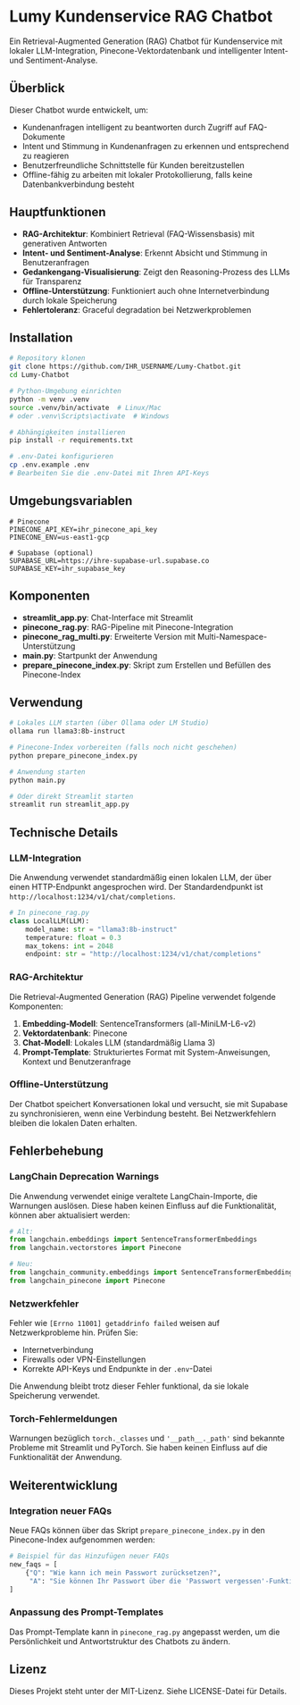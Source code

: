 # Lumy Kundenservice RAG Chatbot

Ein Retrieval-Augmented Generation (RAG) Chatbot für Kundenservice mit lokaler LLM-Integration, Pinecone-Vektordatenbank und intelligenter Intent- und Sentiment-Analyse.

## Überblick

Dieser Chatbot wurde entwickelt, um:
- Kundenanfragen intelligent zu beantworten durch Zugriff auf FAQ-Dokumente
- Intent und Stimmung in Kundenanfragen zu erkennen und entsprechend zu reagieren
- Benutzerfreundliche Schnittstelle für Kunden bereitzustellen
- Offline-fähig zu arbeiten mit lokaler Protokollierung, falls keine Datenbankverbindung besteht

## Hauptfunktionen

- **RAG-Architektur**: Kombiniert Retrieval (FAQ-Wissensbasis) mit generativen Antworten
- **Intent- und Sentiment-Analyse**: Erkennt Absicht und Stimmung in Benutzeranfragen
- **Gedankengang-Visualisierung**: Zeigt den Reasoning-Prozess des LLMs für Transparenz
- **Offline-Unterstützung**: Funktioniert auch ohne Internetverbindung durch lokale Speicherung
- **Fehlertoleranz**: Graceful degradation bei Netzwerkproblemen

## Installation

```bash
# Repository klonen
git clone https://github.com/IHR_USERNAME/Lumy-Chatbot.git
cd Lumy-Chatbot

# Python-Umgebung einrichten
python -m venv .venv
source .venv/bin/activate  # Linux/Mac
# oder .venv\Scripts\activate  # Windows

# Abhängigkeiten installieren
pip install -r requirements.txt

# .env-Datei konfigurieren
cp .env.example .env
# Bearbeiten Sie die .env-Datei mit Ihren API-Keys
```

## Umgebungsvariablen

```
# Pinecone
PINECONE_API_KEY=ihr_pinecone_api_key
PINECONE_ENV=us-east1-gcp

# Supabase (optional)
SUPABASE_URL=https://ihre-supabase-url.supabase.co
SUPABASE_KEY=ihr_supabase_key
```

## Komponenten

- **streamlit_app.py**: Chat-Interface mit Streamlit
- **pinecone_rag.py**: RAG-Pipeline mit Pinecone-Integration
- **pinecone_rag_multi.py**: Erweiterte Version mit Multi-Namespace-Unterstützung
- **main.py**: Startpunkt der Anwendung
- **prepare_pinecone_index.py**: Skript zum Erstellen und Befüllen des Pinecone-Index

## Verwendung

```bash
# Lokales LLM starten (über Ollama oder LM Studio)
ollama run llama3:8b-instruct

# Pinecone-Index vorbereiten (falls noch nicht geschehen)
python prepare_pinecone_index.py

# Anwendung starten
python main.py

# Oder direkt Streamlit starten
streamlit run streamlit_app.py
```

## Technische Details

### LLM-Integration

Die Anwendung verwendet standardmäßig einen lokalen LLM, der über einen HTTP-Endpunkt angesprochen wird. Der Standardendpunkt ist `http://localhost:1234/v1/chat/completions`.

```python
# In pinecone_rag.py
class LocalLLM(LLM):
    model_name: str = "llama3:8b-instruct"
    temperature: float = 0.3
    max_tokens: int = 2048
    endpoint: str = "http://localhost:1234/v1/chat/completions"
```

### RAG-Architektur

Die Retrieval-Augmented Generation (RAG) Pipeline verwendet folgende Komponenten:

1. **Embedding-Modell**: SentenceTransformers (all-MiniLM-L6-v2)
2. **Vektordatenbank**: Pinecone
3. **Chat-Modell**: Lokales LLM (standardmäßig Llama 3)
4. **Prompt-Template**: Strukturiertes Format mit System-Anweisungen, Kontext und Benutzeranfrage

### Offline-Unterstützung

Der Chatbot speichert Konversationen lokal und versucht, sie mit Supabase zu synchronisieren, wenn eine Verbindung besteht. Bei Netzwerkfehlern bleiben die lokalen Daten erhalten.

## Fehlerbehebung

### LangChain Deprecation Warnings

Die Anwendung verwendet einige veraltete LangChain-Importe, die Warnungen auslösen. Diese haben keinen Einfluss auf die Funktionalität, können aber aktualisiert werden:

```python
# Alt:
from langchain.embeddings import SentenceTransformerEmbeddings
from langchain.vectorstores import Pinecone

# Neu:
from langchain_community.embeddings import SentenceTransformerEmbeddings
from langchain_pinecone import Pinecone
```

### Netzwerkfehler

Fehler wie `[Errno 11001] getaddrinfo failed` weisen auf Netzwerkprobleme hin. Prüfen Sie:
- Internetverbindung
- Firewalls oder VPN-Einstellungen
- Korrekte API-Keys und Endpunkte in der `.env`-Datei

Die Anwendung bleibt trotz dieser Fehler funktional, da sie lokale Speicherung verwendet.

### Torch-Fehlermeldungen

Warnungen bezüglich `torch._classes` und `'__path__._path'` sind bekannte Probleme mit Streamlit und PyTorch. Sie haben keinen Einfluss auf die Funktionalität der Anwendung.

## Weiterentwicklung

### Integration neuer FAQs

Neue FAQs können über das Skript `prepare_pinecone_index.py` in den Pinecone-Index aufgenommen werden:

```python
# Beispiel für das Hinzufügen neuer FAQs
new_faqs = [
    {"Q": "Wie kann ich mein Passwort zurücksetzen?", 
     "A": "Sie können Ihr Passwort über die 'Passwort vergessen'-Funktion auf der Login-Seite zurücksetzen..."}
]
```

### Anpassung des Prompt-Templates

Das Prompt-Template kann in `pinecone_rag.py` angepasst werden, um die Persönlichkeit und Antwortstruktur des Chatbots zu ändern.

## Lizenz

Dieses Projekt steht unter der MIT-Lizenz. Siehe LICENSE-Datei für Details. 
